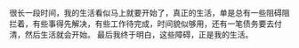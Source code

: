 很长一段时间，我的生活看似马上就要开始了，真正的生活，单是总有一些阻碍阻拦着，有些事得先解决，有些工作待完成，时间貌似够用，还有一笔债务要去付清，然后生活就会开始。
最后我终于明白，这些障碍，正是我的生活。